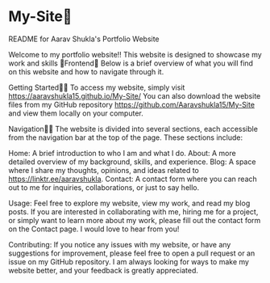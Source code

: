 # My-Site🚀

README for Aarav Shukla's Portfolio Website

Welcome to my portfolio website!! This website is designed to showcase my work and skills 💫Frontend💫 
Below is a brief overview of what you will find on this website and how to navigate through it.

Getting Started🚀🚀
To access my website, simply visit https://aaravshukla15.github.io/My-Site/ You can also download the website files from my GitHub repository https://github.com/Aaravshukla15/My-Site and view them locally on your computer.

Navigation🚀🚀
The website is divided into several sections, each accessible from the navigation bar at the top of the page. These sections include:

Home: A brief introduction to who I am and what I do.
About: A more detailed overview of my background, skills, and experience.
Blog: A space where I share my thoughts, opinions, and ideas related to https://linktr.ee/aaravshukla.
Contact: A contact form where you can reach out to me for inquiries, collaborations, or just to say hello.

Usage:
Feel free to explore my website, view my work, and read my blog posts. If you are interested in collaborating with me, hiring me for a project, or simply want to learn more about my work, please fill out the contact form on the Contact page. I would love to hear from you!

Contributing:
If you notice any issues with my website, or have any suggestions for improvement, please feel free to open a pull request or an issue on my GitHub repository. I am always looking for ways to make my website better, and your feedback is greatly appreciated.
